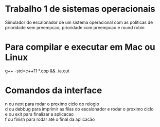 # Trabalho 1 de sistemas operacionais
Simulador do escalonador de um sistema operacional com as politicas de prioridade sem preempcao, prioridade com preempcao e round robin

# Para compilar e executar em Mac ou Linux
g++ -std=c++11 *.cpp && ./a.out

# Comandos da interface
n ou next para rodar o proximo ciclo do relogio<br />
d ou debbug para imprimir as filas do escalonador e rodar o proximo ciclo<br />
e ou exit para finalizar a aplicacao<br />
f ou finish para rodar até o final da aplicacão<br />
